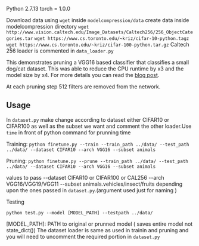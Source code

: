 
Python 2.7.13
torch = 1.0.0

Download data using `wget` inside `modelcompression/data` create data inside modelcompression directory
`wget http://www.vision.caltech.edu/Image_Datasets/Caltech256/256_ObjectCategories.tar`
`wget https://www.cs.toronto.edu/~kriz/cifar-10-python.tagz`
`wget https://www.cs.toronto.edu/~kriz/cifar-100-python.tar.gz`
Caltech 256 loader is commented in `data_loader.py`

This demonstrates pruning a VGG16 based classifier that classifies a small dog/cat dataset.
This was able to reduce the CPU runtime by x3 and the model size by x4.
For more details you can read the [blog post](https://jacobgil.github.io/deeplearning/pruning-deep-learning).

At each pruning step 512 filters are removed from the network.


Usage
-----
In `dataset.py` make change according to dataset either CIFAR10 or CIFAR100 as well as the subset we want and comment the other loader.Use `time` in front of python command for prunning time

Training:
`python finetune.py --train --train_path ../data/ --test_path ../data/ --dataset CIFAR10 --arch VGG16 --subset animals`

Pruning:
`python finetune.py --prune --train_path ../data/ --test_path ../data/ --dataset CIFAR10 --arch VGG16 --subset animals`

values to pass 
--dataset CIFAR10 or CIFAR100 or CAL256
--arch VGG16/VGG19/VGG11
--subset animals.vehicles/insect/fruits depending upon the ones passed in `dataset.py`.(argument used just for naming )

Testing 

`python test.py --model [MODEL_PATH] --testpath ../data/`

[MODEL_PATH]: PATH to original or prunned model ( saves entire model not state_dict())
The dataset loader is same as used in trainin and pruning and you will need to uncomment the required portion in `dataset.py`
